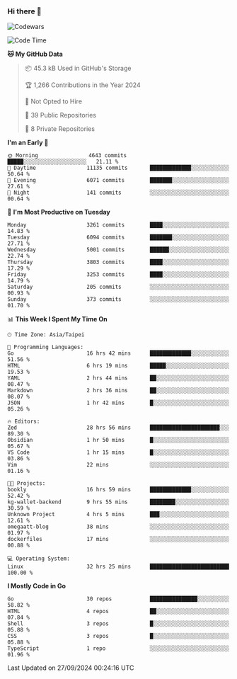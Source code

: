 ### Hi there 👋

![Codewars](https://www.codewars.com/users/omegaatt36/badges/small)

<!--START_SECTION:waka-->
![Code Time](http://img.shields.io/badge/Code%20Time-2%2C810%20hrs%2025%20mins-blue)

**🐱 My GitHub Data** 

> 📦 45.3 kB Used in GitHub's Storage 
 > 
> 🏆 1,266 Contributions in the Year 2024
 > 
> 🚫 Not Opted to Hire
 > 
> 📜 39 Public Repositories 
 > 
> 🔑 8 Private Repositories 
 > 
**I'm an Early 🐤** 

```text
🌞 Morning                4643 commits        █████░░░░░░░░░░░░░░░░░░░░   21.11 % 
🌆 Daytime                11135 commits       █████████████░░░░░░░░░░░░   50.64 % 
🌃 Evening                6071 commits        ███████░░░░░░░░░░░░░░░░░░   27.61 % 
🌙 Night                  141 commits         ░░░░░░░░░░░░░░░░░░░░░░░░░   00.64 % 
```
📅 **I'm Most Productive on Tuesday** 

```text
Monday                   3261 commits        ████░░░░░░░░░░░░░░░░░░░░░   14.83 % 
Tuesday                  6094 commits        ███████░░░░░░░░░░░░░░░░░░   27.71 % 
Wednesday                5001 commits        ██████░░░░░░░░░░░░░░░░░░░   22.74 % 
Thursday                 3803 commits        ████░░░░░░░░░░░░░░░░░░░░░   17.29 % 
Friday                   3253 commits        ████░░░░░░░░░░░░░░░░░░░░░   14.79 % 
Saturday                 205 commits         ░░░░░░░░░░░░░░░░░░░░░░░░░   00.93 % 
Sunday                   373 commits         ░░░░░░░░░░░░░░░░░░░░░░░░░   01.70 % 
```


📊 **This Week I Spent My Time On** 

```text
🕑︎ Time Zone: Asia/Taipei

💬 Programming Languages: 
Go                       16 hrs 42 mins      █████████████░░░░░░░░░░░░   51.56 % 
HTML                     6 hrs 19 mins       █████░░░░░░░░░░░░░░░░░░░░   19.53 % 
YAML                     2 hrs 44 mins       ██░░░░░░░░░░░░░░░░░░░░░░░   08.47 % 
Markdown                 2 hrs 36 mins       ██░░░░░░░░░░░░░░░░░░░░░░░   08.07 % 
JSON                     1 hr 42 mins        █░░░░░░░░░░░░░░░░░░░░░░░░   05.26 % 

🔥 Editors: 
Zed                      28 hrs 56 mins      ██████████████████████░░░   89.30 % 
Obsidian                 1 hr 50 mins        █░░░░░░░░░░░░░░░░░░░░░░░░   05.67 % 
VS Code                  1 hr 15 mins        █░░░░░░░░░░░░░░░░░░░░░░░░   03.86 % 
Vim                      22 mins             ░░░░░░░░░░░░░░░░░░░░░░░░░   01.16 % 

🐱‍💻 Projects: 
bookly                   16 hrs 59 mins      █████████████░░░░░░░░░░░░   52.42 % 
kg-wallet-backend        9 hrs 55 mins       ████████░░░░░░░░░░░░░░░░░   30.59 % 
Unknown Project          4 hrs 5 mins        ███░░░░░░░░░░░░░░░░░░░░░░   12.61 % 
omegaatt-blog            38 mins             ░░░░░░░░░░░░░░░░░░░░░░░░░   01.97 % 
dockerfiles              17 mins             ░░░░░░░░░░░░░░░░░░░░░░░░░   00.88 % 

💻 Operating System: 
Linux                    32 hrs 25 mins      █████████████████████████   100.00 % 
```

**I Mostly Code in Go** 

```text
Go                       30 repos            ███████████████░░░░░░░░░░   58.82 % 
HTML                     4 repos             ██░░░░░░░░░░░░░░░░░░░░░░░   07.84 % 
Shell                    3 repos             █░░░░░░░░░░░░░░░░░░░░░░░░   05.88 % 
CSS                      3 repos             █░░░░░░░░░░░░░░░░░░░░░░░░   05.88 % 
TypeScript               1 repo              ░░░░░░░░░░░░░░░░░░░░░░░░░   01.96 % 
```




 Last Updated on 27/09/2024 00:24:16 UTC
<!--END_SECTION:waka-->

<!--
**omegaatt36/omegaatt36** is a ✨ _special_ ✨ repository because its `README.md` (this file) appears on your GitHub profile.

Here are some ideas to get you started:

- 🔭 I’m currently working on ...
- 🌱 I’m currently learning ...
- 👯 I’m looking to collaborate on ...
- 🤔 I’m looking for help with ...
- 💬 Ask me about ...
- 📫 How to reach me: ...
- 😄 Pronouns: ...
- ⚡ Fun fact: ...
-->
